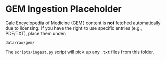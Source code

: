 # GEM Ingestion Placeholder

Gale Encyclopedia of Medicine (GEM) content is **not** fetched automatically due to licensing.
If you have the right to use specific entries (e.g., PDF/TXT), place them under:

```
data/raw/gem/
```

The `scripts/ingest.py` script will pick up any `.txt` files from this folder.
